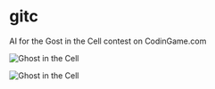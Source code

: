 # gitc
AI for the Gost in the Cell contest on CodinGame.com

![Ghost in the Cell](https://static.codingame.com/servlet/fileservlet?id=9417222713727)

![Ghost in the Cell](https://nosnosnosnos.github.io/images/GhostInTheCell.png)
